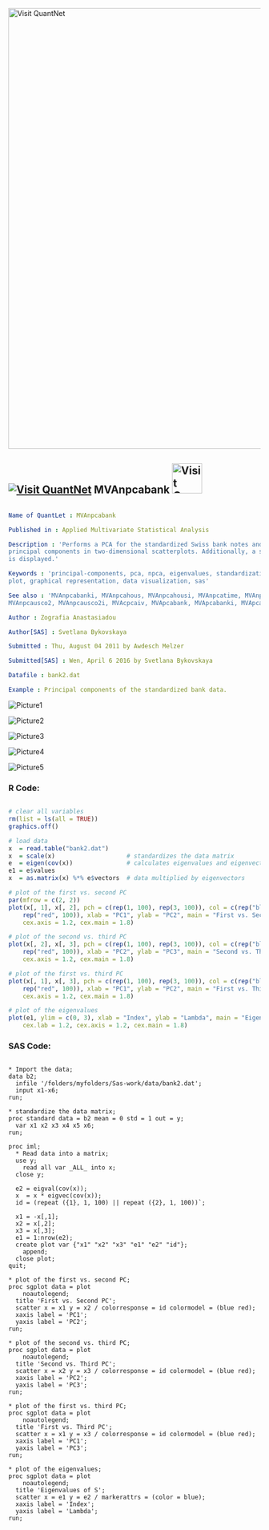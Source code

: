 
[<img src="https://github.com/QuantLet/Styleguide-and-FAQ/blob/master/pictures/banner.png" width="880" alt="Visit QuantNet">](http://quantlet.de/index.php?p=info)

## [<img src="https://github.com/QuantLet/Styleguide-and-Validation-procedure/blob/master/pictures/qloqo.png" alt="Visit QuantNet">](http://quantlet.de/) **MVAnpcabank** [<img src="https://github.com/QuantLet/Styleguide-and-Validation-procedure/blob/master/pictures/QN2.png" width="60" alt="Visit QuantNet 2.0">](http://quantlet.de/d3/ia)

```yaml

Name of QuantLet : MVAnpcabank

Published in : Applied Multivariate Statistical Analysis

Description : 'Performs a PCA for the standardized Swiss bank notes and shows the first three
principal components in two-dimensional scatterplots. Additionally, a screeplot of the eigenvalues
is displayed.'

Keywords : 'principal-components, pca, npca, eigenvalues, standardization, scatterplot, screeplot,
plot, graphical representation, data visualization, sas'

See also : 'MVAnpcabanki, MVAnpcahous, MVAnpcahousi, MVAnpcatime, MVAnpcafood, MVAnpcausco,
MVAnpcausco2, MVAnpcausco2i, MVAcpcaiv, MVApcabank, MVApcabanki, MVApcabankr, MVApcasimu'

Author : Zografia Anastasiadou

Author[SAS] : Svetlana Bykovskaya

Submitted : Thu, August 04 2011 by Awdesch Melzer

Submitted[SAS] : Wen, April 6 2016 by Svetlana Bykovskaya

Datafile : bank2.dat

Example : Principal components of the standardized bank data.

```

![Picture1](MVAnpcabank-1.png)

![Picture2](MVAnpcabank-1_sas.png)

![Picture3](MVAnpcabank-2_sas.png)

![Picture4](MVAnpcabank-3_sas.png)

![Picture5](MVAnpcabank-4_sas.png)


### R Code:
```r

# clear all variables
rm(list = ls(all = TRUE))
graphics.off()

# load data
x  = read.table("bank2.dat")
x  = scale(x)                    # standardizes the data matrix
e  = eigen(cov(x))               # calculates eigenvalues and eigenvectors and sorts them by size
e1 = e$values
x  = as.matrix(x) %*% e$vectors  # data multiplied by eigenvectors

# plot of the first vs. second PC
par(mfrow = c(2, 2))
plot(x[, 1], x[, 2], pch = c(rep(1, 100), rep(3, 100)), col = c(rep("blue", 100), 
    rep("red", 100)), xlab = "PC1", ylab = "PC2", main = "First vs. Second PC", cex.lab = 1.2, 
    cex.axis = 1.2, cex.main = 1.8)

# plot of the second vs. third PC
plot(x[, 2], x[, 3], pch = c(rep(1, 100), rep(3, 100)), col = c(rep("blue", 100), 
    rep("red", 100)), xlab = "PC2", ylab = "PC3", main = "Second vs. Third PC", cex.lab = 1.2, 
    cex.axis = 1.2, cex.main = 1.8)

# plot of the first vs. third PC
plot(x[, 1], x[, 3], pch = c(rep(1, 100), rep(3, 100)), col = c(rep("blue", 100), 
    rep("red", 100)), xlab = "PC1", ylab = "PC2", main = "First vs. Third PC", cex.lab = 1.2, 
    cex.axis = 1.2, cex.main = 1.8)

# plot of the eigenvalues
plot(e1, ylim = c(0, 3), xlab = "Index", ylab = "Lambda", main = "Eigenvalues of S", 
    cex.lab = 1.2, cex.axis = 1.2, cex.main = 1.8) 

```

### SAS Code:
```sas

* Import the data;
data b2;
  infile '/folders/myfolders/Sas-work/data/bank2.dat';
  input x1-x6;
run;

* standardize the data matrix;
proc standard data = b2 mean = 0 std = 1 out = y;
  var x1 x2 x3 x4 x5 x6;
run;

proc iml;
  * Read data into a matrix;
  use y;
    read all var _ALL_ into x; 
  close y;
  
  e2 = eigval(cov(x));
  x  = x * eigvec(cov(x));
  id = (repeat ({1}, 1, 100) || repeat ({2}, 1, 100))`;
  
  x1 = -x[,1];
  x2 = x[,2];
  x3 = x[,3];
  e1 = 1:nrow(e2);
  create plot var {"x1" "x2" "x3" "e1" "e2" "id"};
    append;
  close plot;
quit;

* plot of the first vs. second PC;
proc sgplot data = plot
    noautolegend;
  title 'First vs. Second PC';
  scatter x = x1 y = x2 / colorresponse = id colormodel = (blue red);
  xaxis label = 'PC1';
  yaxis label = 'PC2';
run;

* plot of the second vs. third PC;
proc sgplot data = plot
    noautolegend;
  title 'Second vs. Third PC';
  scatter x = x2 y = x3 / colorresponse = id colormodel = (blue red);
  xaxis label = 'PC2';
  yaxis label = 'PC3';
run;

* plot of the first vs. third PC;
proc sgplot data = plot
    noautolegend;
  title 'First vs. Third PC';
  scatter x = x1 y = x3 / colorresponse = id colormodel = (blue red);
  xaxis label = 'PC1';
  yaxis label = 'PC3';
run;

* plot of the eigenvalues;
proc sgplot data = plot
    noautolegend;
  title 'Eigenvalues of S';
  scatter x = e1 y = e2 / markerattrs = (color = blue);
  xaxis label = 'Index';
  yaxis label = 'Lambda';
run;


   

```
